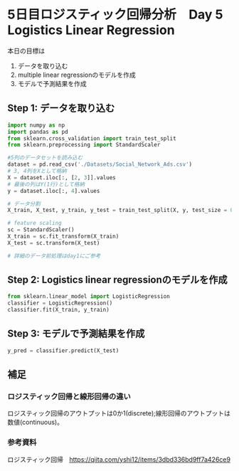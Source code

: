 # 5日目ロジスティック回帰分析　Day 5 Logistics Linear Regression

本日の目標は
1. データを取り込む
2. multiple linear regressionのモデルを作成
3. モデルで予測結果を作成

## Step 1: データを取り込む
```python
import numpy as np
import pandas as pd
from sklearn.cross_validation import train_test_split
from sklearn.preprocessing import StandardScaler

#5列のデータセットを読み込む
dataset = pd.read_csv('./Datasets/Social_Network_Ads.csv')
# 3, 4列をXとして格納
X = dataset.iloc[:, [2, 3]].values
# 最後の列はY(1行)として格納
y = dataset.iloc[:, 4].values

# データ分割
X_train, X_test, y_train, y_test = train_test_split(X, y, test_size = 0.25, random_state = 0)

# feature scaling
sc = StandardScaler()
X_train = sc.fit_transform(X_train)
X_test = sc.transform(X_test)

# 詳細のデータ前処理はday1にご参考
```
## Step 2: Logistics linear regressionのモデルを作成
```python
from sklearn.linear_model import LogisticRegression
classifier = LogisticRegression()
classifier.fit(X_train, y_train)
```
## Step 3: モデルで予測結果を作成
```python
y_pred = classifier.predict(X_test)

```

## 補足
### ロジスティック回帰と線形回帰の違い
ロジスティック回帰のアウトプットは0か1(discrete);線形回帰のアウトプットは数値(continuous)。

### 参考資料
ロジスティック回帰　https://qiita.com/yshi12/items/3dbd336bd9ff7a426ce9 
